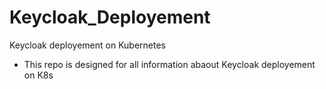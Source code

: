 # Keycloak_Deployement
Keycloak deployement on Kubernetes
- This repo is designed for all information abaout Keycloak deployement on K8s
